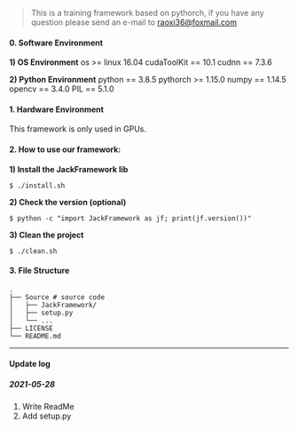 >This is a training framework based on pythorch, if you have any question please send an e-mail to raoxi36@foxmail.com

#### 0. Software Environment
**1) OS Environment**
os >= linux 16.04
cudaToolKit == 10.1
cudnn == 7.3.6

**2) Python Environment**
python == 3.8.5
pythorch >= 1.15.0
numpy == 1.14.5
opencv == 3.4.0
PIL == 5.1.0

#### 1. Hardware Environment
This framework is only used in GPUs.

#### 2. How to use our framework:
**1) Install the JackFramework lib**
```
$ ./install.sh
```
**2) Check the version (optional)**
```
$ python -c "import JackFramework as jf; print(jf.version())"
```

**3) Clean the project**
```
$ ./clean.sh
```

#### 3. File Structure
```
.
├── Source # source code
│   ├── JackFramework/
│   ├── setup.py
│   └── ...
├── LICENSE
└── README.md
```

---
#### Update log

##### 2021-05-28
1. Write ReadMe
2. Add setup.py